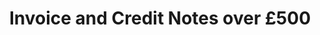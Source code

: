---
schema: default
title: Invoice and Credit Notes over £500
organization: Angus Council
notes: >-
    Every six months, we publish a list of all invoices and credit notes over £500 we receive, providing details on supplier name, amount paid, invoice reference, gross amount and vat amount.

    * Spend on premises, transport and supplies and services
    * Payments to contractors who do work on our behalf
    * Other spend we incur in carrying out our business

    Some areas of spend are covered by the Data Protection Act and are not published in full.  This includes:

    * Personal information, for example, individual payments for adoption and fostering, care related payments
    * Payments to staff

    These entries have been omitted from the report.


resources:
  - name: Invoice and Credit Notes over £500 XLS
  - url: >-
      http://opendata.angus.gov.uk/dataset/9974d9ac-8bc4-4f0b-badc-43faf9791976/resource/62fb0d14-7c8c-4f3a-8738-1c354f9a9a3a/download/cusersdunlopamdesktopopen-datacopy-of-supplier-payments-01-04-18-30-09-18.xls
  - format: XLS

  - name: Invoice and Credit Notes over £500 XLS
  - url: >-
      http://opendata.angus.gov.uk/dataset/9974d9ac-8bc4-4f0b-badc-43faf9791976/resource/058f5630-3764-4b42-a97c-1d7cb58faf0c/download/cusersdunlopamdesktopopen-datacopy-of-supplier-payments-01-04-19-30-09-19.xls
  - format: XLS

  - name: Invoice and Credit Notes over £500 XLS
  - url: >-
      http://opendata.angus.gov.uk/dataset/9974d9ac-8bc4-4f0b-badc-43faf9791976/resource/07a71e52-679a-4357-9231-a3a3a71826a2/download/cusersdunlopamdesktopopen-datacopy-of-supplier-payments-01-10-18-31-03-19.xls
  - format: XLS

  - name: Invoice and Credit Notes over £500 XLS
  - url: >-
      http://opendata.angus.gov.uk/dataset/9974d9ac-8bc4-4f0b-badc-43faf9791976/resource/459a1d65-b7a8-4844-aa88-510b298b324b/download/copy-of-supplier-payments-01-10-19-31-03-20.xls
  - format: XLS

  - name: Invoice and Credit Notes over £500 XLS
  - url: >-
      http://opendata.angus.gov.uk/dataset/9974d9ac-8bc4-4f0b-badc-43faf9791976/resource/16af76b5-b583-457a-b698-2375d845d823/download/copy-of-suppliers-spend-01.04.20-30.09.20.xls
  - format: XLS

  - name: Invoice and Credit Notes over £500 XLS
  - url: >-
      http://opendata.angus.gov.uk/dataset/9974d9ac-8bc4-4f0b-badc-43faf9791976/resource/f3faeb88-1814-4d8f-8c72-8c51431ec6a5/download/supplier-payments-01-10-20-to-31-03-21.xls
  - format: XLS
license: UK Open Government Licence (OGL)
category:

  - credit notes
  - finance
  - invoices
  - suppliers
maintainer: Angus Council
maintainer_email: someone@example.com
---